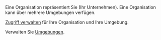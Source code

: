 Eine Organisation repräsentiert Sie (Ihr Unternehmen). Eine Organisation kann über mehrere Umgebungen verfügen.

[Zugriff verwalten](fcv1681758902467.md) für Ihre Organisation und Ihre Umgebung.

Verwalten Sie [Umgebungen](sbt1640280496980.md).
